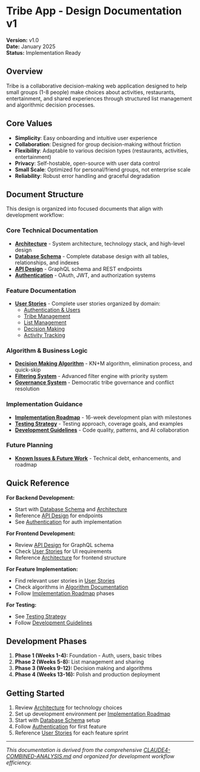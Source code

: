 # Tribe App - Design Documentation v1

**Version:** v1.0  
**Date:** January 2025  
**Status:** Implementation Ready

## Overview

Tribe is a collaborative decision-making web application designed to help small groups (1-8 people) make choices about activities, restaurants, entertainment, and shared experiences through structured list management and algorithmic decision processes.

## Core Values

- **Simplicity**: Easy onboarding and intuitive user experience
- **Collaboration**: Designed for group decision-making without friction
- **Flexibility**: Adaptable to various decision types (restaurants, activities, entertainment)
- **Privacy**: Self-hostable, open-source with user data control
- **Small Scale**: Optimized for personal/friend groups, not enterprise scale
- **Reliability**: Robust error handling and graceful degradation

## Document Structure

This design is organized into focused documents that align with development workflow:

### Core Technical Documentation
- **[Architecture](./architecture.md)** - System architecture, technology stack, and high-level design
- **[Database Schema](./database-schema.md)** - Complete database design with all tables, relationships, and indexes
- **[API Design](./api-design.md)** - GraphQL schema and REST endpoints
- **[Authentication](./authentication.md)** - OAuth, JWT, and authorization systems

### Feature Documentation
- **[User Stories](./user-stories/)** - Complete user stories organized by domain:
  - [Authentication & Users](./user-stories/authentication.md)
  - [Tribe Management](./user-stories/tribes.md)
  - [List Management](./user-stories/lists.md)
  - [Decision Making](./user-stories/decisions.md)
  - [Activity Tracking](./user-stories/activity-tracking.md)

### Algorithm & Business Logic
- **[Decision Making Algorithm](./algorithms/decision-making.md)** - KN+M algorithm, elimination process, and quick-skip
- **[Filtering System](./algorithms/filtering.md)** - Advanced filter engine with priority system
- **[Governance System](./governance.md)** - Democratic tribe governance and conflict resolution

### Implementation Guidance
- **[Implementation Roadmap](./implementation/roadmap.md)** - 16-week development plan with milestones
- **[Testing Strategy](./implementation/testing-strategy.md)** - Testing approach, coverage goals, and examples
- **[Development Guidelines](./implementation/development-guidelines.md)** - Code quality, patterns, and AI collaboration

### Future Planning
- **[Known Issues & Future Work](./future-work.md)** - Technical debt, enhancements, and roadmap

## Quick Reference

**For Backend Development:**
- Start with [Database Schema](./database-schema.md) and [Architecture](./architecture.md)
- Reference [API Design](./api-design.md) for endpoints
- See [Authentication](./authentication.md) for auth implementation

**For Frontend Development:**
- Review [API Design](./api-design.md) for GraphQL schema
- Check [User Stories](./user-stories/) for UI requirements
- Reference [Architecture](./architecture.md) for frontend structure

**For Feature Implementation:**
- Find relevant user stories in [User Stories](./user-stories/)
- Check algorithms in [Algorithm Documentation](./algorithms/)
- Follow [Implementation Roadmap](./implementation/roadmap.md) phases

**For Testing:**
- See [Testing Strategy](./implementation/testing-strategy.md)
- Follow [Development Guidelines](./implementation/development-guidelines.md)

## Development Phases

1. **Phase 1 (Weeks 1-4):** Foundation - Auth, users, basic tribes
2. **Phase 2 (Weeks 5-8):** List management and sharing
3. **Phase 3 (Weeks 9-12):** Decision making and algorithms
4. **Phase 4 (Weeks 13-16):** Polish and production deployment

## Getting Started

1. Review [Architecture](./architecture.md) for technology choices
2. Set up development environment per [Implementation Roadmap](./implementation/roadmap.md)
3. Start with [Database Schema](./database-schema.md) setup
4. Follow [Authentication](./authentication.md) for first feature
5. Reference [User Stories](./user-stories/) for each feature sprint

---

*This documentation is derived from the comprehensive [CLAUDE4-COMBINED-ANALYSIS.md](../../CLAUDE4-COMBINED-ANALYSIS.md) and organized for development workflow efficiency.* 